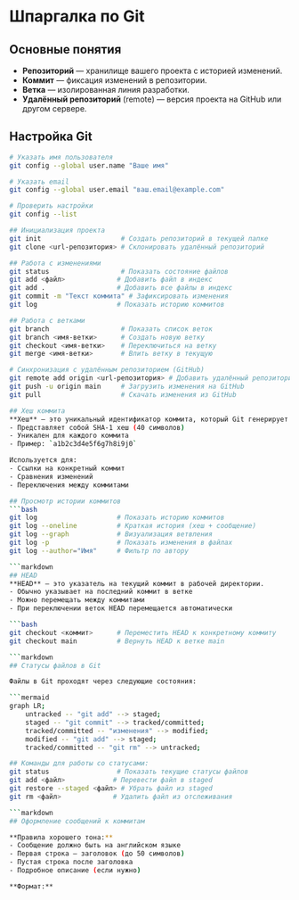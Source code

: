 # Шпаргалка по Git

## Основные понятия

- **Репозиторий** — хранилище вашего проекта с историей изменений.
- **Коммит** — фиксация изменений в репозитории.
- **Ветка** — изолированная линия разработки.
- **Удалённый репозиторий** (remote) — версия проекта на GitHub или другом сервере.

## Настройка Git

```bash
# Указать имя пользователя
git config --global user.name "Ваше имя"

# Указать email
git config --global user.email "ваш.email@example.com"

# Проверить настройки
git config --list

## Инициализация проекта
git init                    # Создать репозиторий в текущей папке
git clone <url-репозитория> # Склонировать удалённый репозиторий

## Работа с изменениями
git status                  # Показать состояние файлов
git add <файл>             # Добавить файл в индекс
git add .                  # Добавить все файлы в индекс
git commit -m "Текст коммита" # Зафиксировать изменения
git log                    # Показать историю коммитов

## Работа с ветками
git branch                  # Показать список веток
git branch <имя-ветки>      # Создать новую ветку
git checkout <имя-ветки>    # Переключиться на ветку
git merge <имя-ветки>       # Влить ветку в текущую

# Синхронизация с удалённым репозиторием (GitHub)
git remote add origin <url-репозитория> # Добавить удалённый репозиторий
git push -u origin main     # Загрузить изменения на GitHub
git pull                    # Скачать изменения из GitHub

## Хеш коммита
**Хеш** — это уникальный идентификатор коммита, который Git генерирует автоматически. 
- Представляет собой SHA-1 хеш (40 символов)
- Уникален для каждого коммита
- Пример: `a1b2c3d4e5f6g7h8i9j0`

Используется для:
- Ссылки на конкретный коммит
- Сравнения изменений
- Переключения между коммитами

## Просмотр истории коммитов
```bash
git log                    # Показать историю коммитов
git log --oneline          # Краткая история (хеш + сообщение)
git log --graph            # Визуализация ветвления
git log -p                 # Показать изменения в файлах
git log --author="Имя"     # Фильтр по автору

```markdown
## HEAD
**HEAD** — это указатель на текущий коммит в рабочей директории.
- Обычно указывает на последний коммит в ветке
- Можно перемещать между коммитами
- При переключении веток HEAD перемещается автоматически

```bash
git checkout <коммит>      # Переместить HEAD к конкретному коммиту
git checkout main          # Вернуть HEAD к ветке main

```markdown
## Статусы файлов в Git

Файлы в Git проходят через следующие состояния:

```mermaid
graph LR;
    untracked -- "git add" --> staged;
    staged -- "git commit" --> tracked/committed;
    tracked/committed -- "изменения" --> modified;
    modified -- "git add" --> staged;
    tracked/committed -- "git rm" --> untracked;

## Команды для работы со статусами:
git status                 # Показать текущие статусы файлов
git add <файл>            # Перевести файл в staged
git restore --staged <файл> # Убрать файл из staged
git rm <файл>             # Удалить файл из отслеживания

```markdown
## Оформление сообщений к коммитам

**Правила хорошего тона:**
- Сообщение должно быть на английском языке
- Первая строка — заголовок (до 50 символов)
- Пустая строка после заголовка
- Подробное описание (если нужно)

**Формат:**
